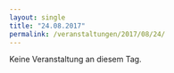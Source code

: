 ```yaml
---
layout: single
title: "24.08.2017"
permalink: /veranstaltungen/2017/08/24/
---
```


Keine Veranstaltung an diesem Tag.
